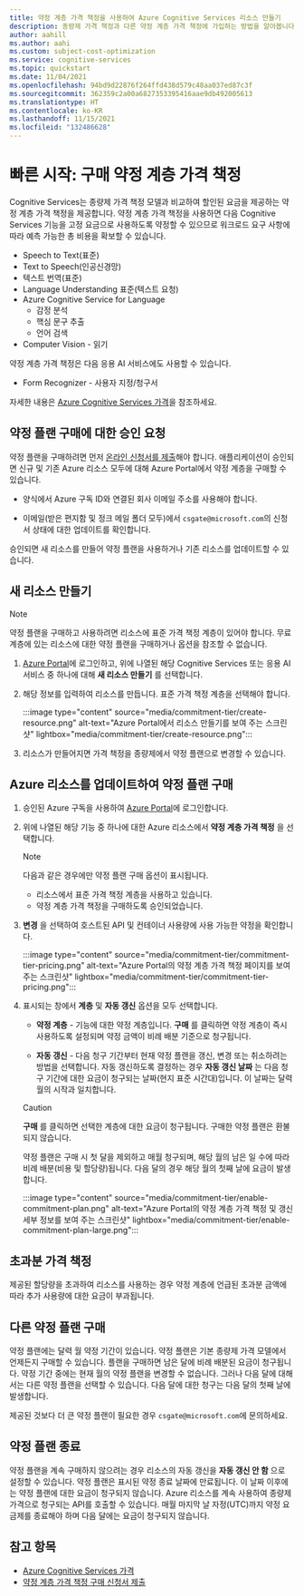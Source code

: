 ```yaml
---
title: 약정 계층 가격 책정을 사용하여 Azure Cognitive Services 리소스 만들기
description: 종량제 가격 책정과 다른 약정 계층 가격 책정에 가입하는 방법을 알아봅니다.
author: aahill
ms.author: aahi
ms.custom: subject-cost-optimization
ms.service: cognitive-services
ms.topic: quickstart
ms.date: 11/04/2021
ms.openlocfilehash: 94bd9d22876f264ffd438d579c48aa037ed87c3f
ms.sourcegitcommit: 362359c2a00a6827353395416aae9db492005613
ms.translationtype: HT
ms.contentlocale: ko-KR
ms.lasthandoff: 11/15/2021
ms.locfileid: "132486628"
---
```

# <a name="quickstart-purchase-commitment-tier-pricing"></a>빠른 시작: 구매 약정 계층 가격 책정

Cognitive Services는 종량제 가격 책정 모델과 비교하여 할인된 요금을 제공하는 약정 계층 가격 책정을 제공합니다. 약정 계층 가격 책정을 사용하면 다음 Cognitive Services 기능을 고정 요금으로 사용하도록 약정할 수 있으므로 워크로드 요구 사항에 따라 예측 가능한 총 비용을 확보할 수 있습니다.

* Speech to Text(표준)
* Text to Speech(인공신경망)
* 텍스트 번역(표준)
* Language Understanding 표준(텍스트 요청)
* Azure Cognitive Service for Language
    * 감정 분석
    * 핵심 문구 추출
    * 언어 검색
* Computer Vision - 읽기

약정 계층 가격 책정은 다음 응용 AI 서비스에도 사용할 수 있습니다.
* Form Recognizer - 사용자 지정/청구서

자세한 내용은 [Azure Cognitive Services 가격](https://azure.microsoft.com/pricing/details/cognitive-services/)을 참조하세요.

## <a name="request-approval-to-purchase-a-commitment-plan"></a>약정 플랜 구매에 대한 승인 요청

약정 플랜을 구매하려면 먼저 [온라인 신청서를 제출](https://aka.ms/csgatecommitment)해야 합니다. 애플리케이션이 승인되면 신규 및 기존 Azure 리소스 모두에 대해 Azure Portal에서 약정 계층을 구매할 수 있습니다. 

* 양식에서 Azure 구독 ID와 연결된 회사 이메일 주소를 사용해야 합니다.

* 이메일(받은 편지함 및 정크 메일 폴더 모두)에서 `csgate@microsoft.com`의 신청서 상태에 대한 업데이트를 확인합니다.

승인되면 새 리소스를 만들어 약정 플랜을 사용하거나 기존 리소스를 업데이트할 수 있습니다. 

## <a name="create-a-new-resource"></a>새 리소스 만들기

> [!NOTE]
> 약정 플랜을 구매하고 사용하려면 리소스에 표준 가격 책정 계층이 있어야 합니다. 무료 계층에 있는 리소스에 대한 약정 플랜을 구매하거나 옵션을 참조할 수 없습니다.

1. [Azure Portal](https://portal.azure.com/)에 로그인하고, 위에 나열된 해당 Cognitive Services 또는 응용 AI 서비스 중 하나에 대해 **새 리소스 만들기** 를 선택합니다. 

2. 해당 정보를 입력하여 리소스를 만듭니다. 표준 가격 책정 계층을 선택해야 합니다.

    :::image type="content" source="media/commitment-tier/create-resource.png" alt-text="Azure Portal에서 리소스 만들기를 보여 주는 스크린샷" lightbox="media/commitment-tier/create-resource.png":::

3. 리소스가 만들어지면 가격 책정을 종량제에서 약정 플랜으로 변경할 수 있습니다.  

## <a name="purchase-a-commitment-plan-by-updating-your-azure-resource"></a>Azure 리소스를 업데이트하여 약정 플랜 구매

1. 승인된 Azure 구독을 사용하여 [Azure Portal](https://portal.azure.com/)에 로그인합니다. 
2. 위에 나열된 해당 기능 중 하나에 대한 Azure 리소스에서 **약정 계층 가격 책정** 을 선택합니다.

    > [!NOTE]
    > 다음과 같은 경우에만 약정 플랜 구매 옵션이 표시됩니다.
    > * 리소스에서 표준 가격 책정 계층을 사용하고 있습니다.
    > * 약정 계층 가격 책정을 구매하도록 승인되었습니다. 
 
1. **변경** 을 선택하여 호스트된 API 및 컨테이너 사용량에 사용 가능한 약정을 확인합니다. 

    :::image type="content" source="media/commitment-tier/commitment-tier-pricing.png" alt-text="Azure Portal의 약정 계층 가격 책정 페이지를 보여 주는 스크린샷" lightbox="media/commitment-tier/commitment-tier-pricing.png":::

4. 표시되는 창에서 **계층** 및 **자동 갱신** 옵션을 모두 선택합니다.

    * **약정 계층** - 기능에 대한 약정 계층입니다. **구매** 를 클릭하면 약정 계층이 즉시 사용하도록 설정되며 약정 금액이 비례 배분 기준으로 청구됩니다.
    
    * **자동 갱신** - 다음 청구 기간부터 현재 약정 플랜을 갱신, 변경 또는 취소하려는 방법을 선택합니다. 자동 갱신하도록 결정하는 경우 **자동 갱신 날짜** 는 다음 청구 기간에 대한 요금이 청구되는 날짜(현지 표준 시간대)입니다. 이 날짜는 달력 월의 시작과 일치합니다.
    

    > [!CAUTION]
    > **구매** 를 클릭하면 선택한 계층에 대한 요금이 청구됩니다. 구매한 약정 플랜은 환불되지 않습니다.
    > 
    > 약정 플랜은 구매 시 첫 달을 제외하고 매월 청구되며, 해당 월의 남은 일 수에 따라 비례 배분(비용 및 할당량)됩니다. 다음 달의 경우 해당 월의 첫째 날에 요금이 발생합니다.

    :::image type="content" source="media/commitment-tier/enable-commitment-plan.png" alt-text="Azure Portal의 약정 계층 가격 책정 및 갱신 세부 정보를 보여 주는 스크린샷" lightbox="media/commitment-tier/enable-commitment-plan-large.png":::


## <a name="overage-pricing"></a>초과분 가격 책정

제공된 할당량을 초과하여 리소스를 사용하는 경우 약정 계층에 언급된 초과분 금액에 따라 추가 사용량에 대한 요금이 부과됩니다.

## <a name="purchase-a-different-commitment-plan"></a>다른 약정 플랜 구매 

약정 플랜에는 달력 월 약정 기간이 있습니다. 약정 플랜은 기본 종량제 가격 모델에서 언제든지 구매할 수 있습니다. 플랜을 구매하면 남은 달에 비례 배분된 요금이 청구됩니다. 약정 기간 중에는 현재 월의 약정 플랜을 변경할 수 없습니다. 그러나 다음 달에 대해서는 다른 약정 플랜을 선택할 수 있습니다. 다음 달에 대한 청구는 다음 달의 첫째 날에 발생합니다.

제공된 것보다 더 큰 약정 플랜이 필요한 경우 `csgate@microsoft.com`에 문의하세요.

## <a name="end-a-commitment-plan"></a>약정 플랜 종료

약정 플랜을 계속 구매하지 않으려는 경우 리소스의 자동 갱신을 **자동 갱신 안 함** 으로 설정할 수 있습니다. 약정 플랜은 표시된 약정 종료 날짜에 만료됩니다. 이 날짜 이후에는 약정 플랜에 대한 요금이 청구되지 않습니다. Azure 리소스를 계속 사용하여 종량제 가격으로 청구되는 API를 호출할 수 있습니다. 매월 마지막 날 자정(UTC)까지 약정 요금제를 종료해야 하며 다음 달에는 요금이 청구되지 않습니다. 

## <a name="see-also"></a>참고 항목

* [Azure Cognitive Services 가격](https://azure.microsoft.com/pricing/details/cognitive-services/)
* [약정 계층 가격 책정 구매 신청서 제출](https://aka.ms/csgatecommitment)
